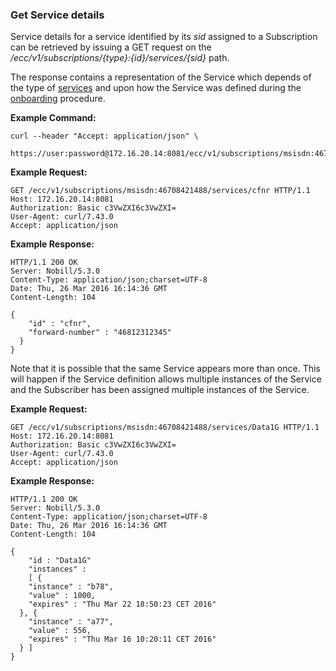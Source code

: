 ### Get Service details

Service details for a service identified by its _sid_ assigned to a Subscription can be retrieved by issuing a GET request on the _/ecc/v1/subscriptions/{type}:{id}/services/{sid}_ path.

The response contains a representation of the Service which depends of the type of [services](services.md) and upon how the Service was defined during the [onboarding](onboarding.md) procedure.  



__Example Command:__
```
curl --header "Accept: application/json" \
 https://user:password@172.16.20.14:8081/ecc/v1/subscriptions/msisdn:46708421488/services/cfnr
```

__Example Request:__
```
GET /ecc/v1/subscriptions/msisdn:46708421488/services/cfnr HTTP/1.1
Host: 172.16.20.14:8081
Authorization: Basic c3VwZXI6c3VwZXI=
User-Agent: curl/7.43.0
Accept: application/json 
```

__Example Response:__
```
HTTP/1.1 200 OK
Server: Nobill/5.3.0
Content-Type: application/json;charset=UTF-8
Date: Thu, 26 Mar 2016 16:14:36 GMT
Content-Length: 104

{
    "id" : "cfnr",
    "forward-number" : "46812312345"
  } 
}
```
Note that it is possible that the same Service appears more than once. This will happen if the Service definition allows multiple instances of the Service and the Subscriber has been assigned multiple instances of the Service.

__Example Request:__
```
GET /ecc/v1/subscriptions/msisdn:46708421488/services/Data1G HTTP/1.1
Host: 172.16.20.14:8081
Authorization: Basic c3VwZXI6c3VwZXI=
User-Agent: curl/7.43.0
Accept: application/json 
```

__Example Response:__
```
HTTP/1.1 200 OK
Server: Nobill/5.3.0
Content-Type: application/json;charset=UTF-8
Date: Thu, 26 Mar 2016 16:14:36 GMT
Content-Length: 104

{
    "id : "Data1G"
    "instances" :
    [ {
    "instance" : "b78",
    "value" : 1000,
    "expires" : "Thu Mar 22 18:50:23 CET 2016"
  }, {
    "instance" : "a77",
    "value" : 556,
    "expires" : "Thu Mar 16 10:20:11 CET 2016"
  } ]
}
```
